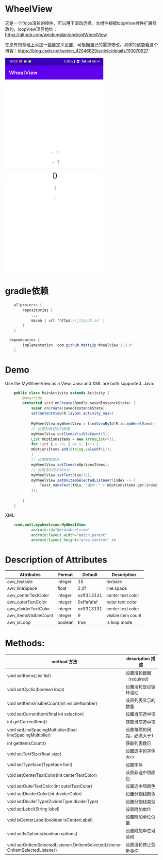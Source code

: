 # WheelView
这是一个仿ios滚轮的控件，可以用于滚动选择。本组件根据loopView控件扩展修改的，loopView项目地址：https://github.com/weidongjian/androidWheelView

在原有的基础上添加一些自定义设置，可根据自己的需求修改。具体的请查看这个博客：https://blog.csdn.net/weixin_42046829/article/details/110070927

 ![image](https://github.com/MattLjp/WheelView/blob/master/phone/show.gif)

# gradle依赖
```java
	allprojects {
		repositories {
			...
			maven { url 'https://jitpack.io' }
		}
	}
```

```java
  dependencies {
	    implementation 'com.github.MattLjp:WheelView:1.0.0'
	}
```

# Demo
Use the MyWheelView as a View, Java and XML are both supported.
Java:

```java
    public class MainActivity extends Activity {
        @Override
        protected void onCreate(Bundle savedInstanceState) {
            super.onCreate(savedInstanceState);
            setContentView(R.layout.activity_main)
            
            MyWheelView myWheelView = findViewById(R.id.myWheelView);
            // 设置列表显示的数量
            myWheelView.setItemsVisibleCount(5);
            List mOptionsItems = new ArrayList<>();
        	for (int i = -5; i <= 5; i++) {
            mOptionsItems.add(String.valueOf(i));
        	}
        	// 设置数据集合
        	myWheelView.setItems(mOptionsItems);
        	// 设置选中的字体大小
        	myWheelView.setTextSize(32);
        	myWheelView.setOnItemSelectedListener(index -> {
        		Toast.makeText(this, "选中：" + mOptionsItems.get(index), Toast.LENGTH_SHORT).show();
        	});

        }
    }
```

XML:

```xml
    <com.matt.mywheelview.MyWheelView
            android:id="@+id/wheelview"
            android:layout_width="match_parent"
            android:layout_height="wrap_content" />
```

# Description of Attributes

Attributes|	Format|	Default	| Description
--|--|--|--
awv_textsize|	integer|	15|	textsize
awv_lineSpace|	float|	2.0f|	line space
awv_centerTextColor|	integer|	oxff313131|	center text color
awv_outerTextColor|	integer|	0xffafafaf|	outer text color
awv_dividerTextColor|	integer	| oxff313131|	center text color
awv_itemsVisibleCount|	integer	|9|	visible item count
awv_isLoop	|boolean|	true|	is loop mode

# Methods:
method 方法|	description 描述
--|--
void setItems(List list)	| 设置滚轮数据（required）
void setCyclic(boolean loop)|	设置滚轮是否循环滚动
void setItemsVisibleCount(int visibleNumber)|设置列表显示的数量
void setCurrentItem(final int selection)|	设置当前选中项
int getCurrentItem()| 获取当前选中项
void setLineSpacingMultiplier(float lineSpacingMultiplier)|设置每项的间距，必须大于1
int getItemsCount()	| 获取列表数目
void setTextSize(float size)|	设置选中的字体大小
void setTypeface(Typeface font)| 设置字体
void setCenterTextColor(int centerTextColor)|设置非选中项颜色
void setOuterTextColor(int outerTextColor)|设置选中项颜色
void setDividerColor(int dividerColor)|设置分割线颜色
void  setDividerType(DividerType dividerType)|设置分割线类型
 void setLabel(String label)|设置附加单位
 void isCenterLabel(boolean isCenterLabel)|设置附加单位位置
 void setIsOptions(boolean options)|设置附加单位可滚动
void setOnItemSelectedListener(OnItemSelectedListener OnItemSelectedListener)|	设置滚轮停止监听事件
